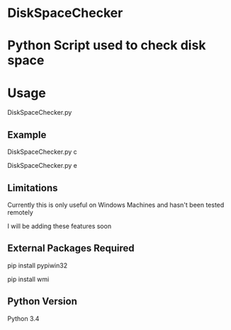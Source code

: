 # DiskSpaceChecker

# Python Script used to check disk space

# Usage
  
  DiskSpaceChecker.py <driveletter>
  
## Example
  
  DiskSpaceChecker.py c
  
  DiskSpaceChecker.py e
  
## Limitations

  Currently this is only useful on Windows Machines and hasn't been tested remotely
  
  I will be adding these features soon
  
## External Packages Required
  
  pip install pypiwin32
  
  pip install wmi

## Python Version

  Python 3.4
